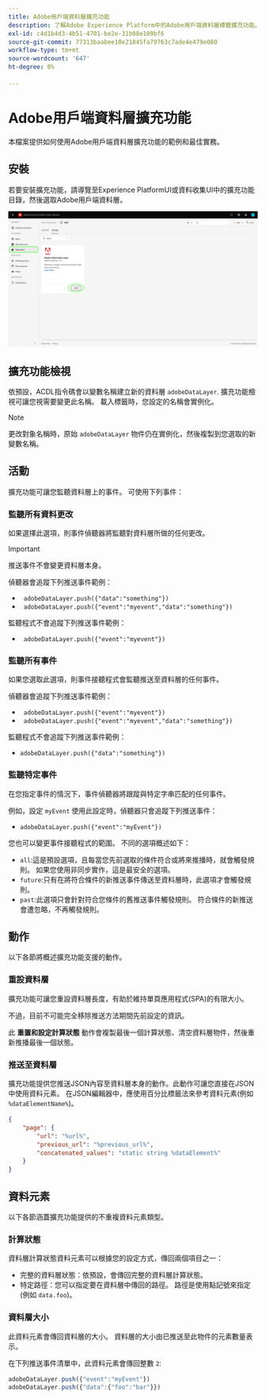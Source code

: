 ```yaml
---
title: Adobe用戶端資料層擴充功能
description: 了解Adobe Experience Platform中的Adobe用戶端資料層標籤擴充功能。
exl-id: c4d1b4d3-4b51-4701-be2e-31b08e109bf6
source-git-commit: 77313baabee10e21845fa79763c7ade4e479e080
workflow-type: tm+mt
source-wordcount: '647'
ht-degree: 0%

---
```


# Adobe用戶端資料層擴充功能

本檔案提供如何使用Adobe用戶端資料層擴充功能的範例和最佳實務。

<!-- (Missing document?)
If you would like to have more details on development consideration, [please reach this page](./dev.md). -->

## 安裝

若要安裝擴充功能，請導覽至Experience PlatformUI或資料收集UI中的擴充功能目錄，然後選取Adobe用戶端資料層。

![目錄中的ACDL擴充功能檢視](./images/catalog.png)

<!-- (GitHub link?)
There is also the possibility to fork this project. You can download this github project, realize the change that you deem required for your specific use-case and re-upload it on your Organization as a private extension.
This installation will not be supported on our end.<br>
>[!NOTE]
>
> _Consider renaming the extension name in the extension.json file_ -->

## 擴充功能檢視

依預設，ACDL指令碼會以變數名稱建立新的資料層 `adobeDataLayer`. 擴充功能檢視可讓您視需要變更此名稱。 載入標籤時，您設定的名稱會實例化。

>[!NOTE]
>
>更改對象名稱時，原始 `adobeDataLayer` 物件仍在實例化，然後複製到您選取的新變數名稱。

## 活動

擴充功能可讓您監聽資料層上的事件。 可使用下列事件：

### 監聽所有資料更改

如果選擇此選項，則事件偵聽器將監聽對資料層所做的任何更改。

>[!IMPORTANT]
>
>推送事件不會變更資料層本身。

偵聽器會追蹤下列推送事件範例：

* ` adobeDataLayer.push({"data":"something"})`
* ` adobeDataLayer.push({"event":"myevent","data":"something"})`

監聽程式不會追蹤下列推送事件範例：

* ` adobeDataLayer.push({"event":"myevent"})`

### 監聽所有事件

如果您選取此選項，則事件接聽程式會監聽推送至資料層的任何事件。

偵聽器會追蹤下列推送事件範例：

* ` adobeDataLayer.push({"event":"myevent"})`
* ` adobeDataLayer.push({"event":"myevent","data":"something"})`

監聽程式不會追蹤下列推送事件範例：

* ` adobeDataLayer.push({"data":"something"}) `

### 監聽特定事件

在您指定事件的情況下，事件偵聽器將跟蹤與特定字串匹配的任何事件。

例如，設定 `myEvent` 使用此設定時，偵聽器只會追蹤下列推送事件：

* `adobeDataLayer.push({"event":"myEvent"})`

您也可以變更事件接聽程式的範圍。 不同的選項概述如下：

* `all`:這是預設選項，且每當您先前選取的條件符合或將來推播時，就會觸發規則。 如果您使用非同步實作，這是最安全的選項。
* `future`:只有在將符合條件的新推送事件傳送至資料層時，此選項才會觸發規則。
* `past`:此選項只會針對符合您條件的舊推送事件觸發規則。 符合條件的新推送會遭忽略，不再觸發規則。

## 動作

以下各節將概述擴充功能支援的動作。

### 重設資料層

擴充功能可讓您重設資料層長度，有助於維持單頁應用程式(SPA)的有限大小。

不過，目前不可能完全移除推送方法期間先前設定的資訊。

此 **重置和設定計算狀態** 動作會複製最後一個計算狀態、清空資料層物件，然後重新推播最後一個狀態。

### 推送至資料層

擴充功能提供您推送JSON內容至資料層本身的動作。此動作可讓您直接在JSON中使用資料元素。 在JSON編輯器中，應使用百分比標籤法來參考資料元素(例如 `%dataElementName%`)。

```json
{
    "page": {
        "url": "%url%",
        "previous_url": "%previous_url%",
        "concatenated_values": "static string %dataElement%"
    }
}
```

## 資料元素

以下各節涵蓋擴充功能提供的不重複資料元素類型。

### 計算狀態

資料層計算狀態資料元素可以根據您的設定方式，傳回兩個項目之一：

* 完整的資料層狀態：依預設，會傳回完整的資料層計算狀態。
* 特定路徑：您可以指定要在資料層中傳回的路徑。 路徑是使用點記號來指定(例如 `data.foo`)。

### 資料層大小

此資料元素會傳回資料層的大小。 資料層的大小由已推送至此物件的元素數量表示。

在下列推送事件清單中，此資料元素會傳回整數 `2`:

```js
adobeDataLayer.push({"event":"myEvent"})
adobeDataLayer.push({"data":{"foo":"bar"}})
```
